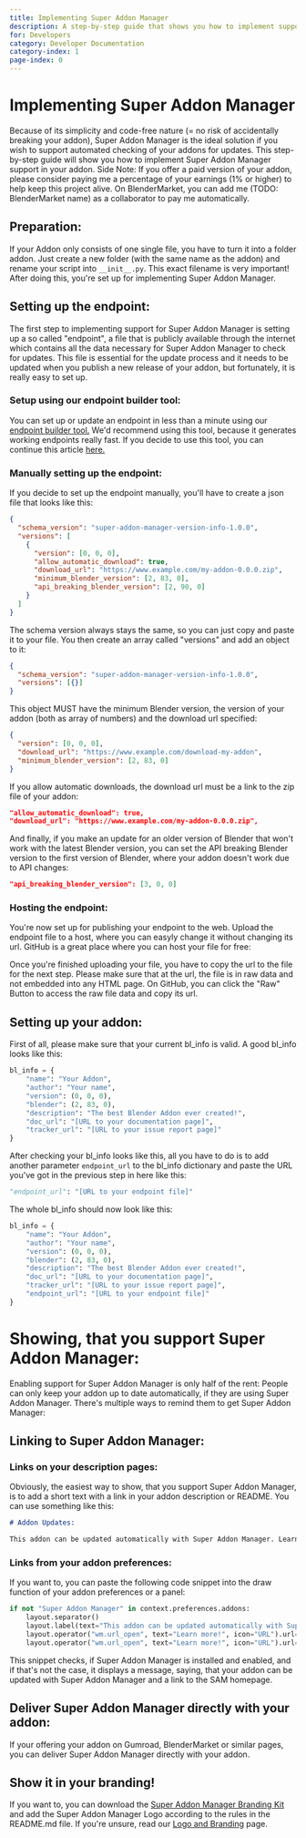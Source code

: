 ```yaml
---
title: Implementing Super Addon Manager
description: A step-by-step guide that shows you how to implement support for Super Addon Manager into your addon.
for: Developers
category: Developer Documentation
category-index: 1
page-index: 0
---
```


# Implementing Super Addon Manager

Because of its simplicity and code-free nature (= no risk of accidentally breaking your addon), Super Addon Manager is the ideal solution if you wish to support automated checking of your addons for updates. This step-by-step guide will show you how to implement Super Addon Manager support in your addon. Side Note: If you offer a paid version of your addon, please consider paying me a percentage of your earnings (1% or higher) to help keep this project alive. On BlenderMarket, you can add me (TODO: BlenderMarket name) as a collaborator to pay me automatically.

## Preparation:

If your Addon only consists of one single file, you have to turn it into a folder addon. Just create a new folder (with the same name as the addon) and rename your script into `__init__.py`. This exact filename is very important! After doing this, you're set up for implementing Super Addon Manager.

## Setting up the endpoint:

The first step to implementing support for Super Addon Manager is setting up a so called "endpoint", a file that is publicly available through the internet which contains all the data necessary for Super Addon Manager to check for updates. This file is essential for the update process and it needs to be updated when you publish a new release of your addon, but fortunately, it is really easy to set up.

### Setup using our endpoint builder tool:

You can set up or update an endpoint in less than a minute using our [endpoint builder tool.](/endpoint-builder) We'd recommend using this tool, because it generates working endpoints really fast. If you decide to use this tool, you can continue this article [here.](#hosting-the-endpoint)

### Manually setting up the endpoint:

If you decide to set up the endpoint manually, you'll have to create a json file that looks like this:

```json
{
  "schema_version": "super-addon-manager-version-info-1.0.0",
  "versions": [
    {
      "version": [0, 0, 0],
      "allow_automatic_download": true,
      "download_url": "https://www.example.com/my-addon-0.0.0.zip",
      "minimum_blender_version": [2, 83, 0],
      "api_breaking_blender_version": [2, 90, 0]
    }
  ]
}
```

The schema version always stays the same, so you can just copy and paste it to your file. You then create an array called "versions" and add an object to it:

```json
{
  "schema_version": "super-addon-manager-version-info-1.0.0",
  "versions": [{}]
}
```

This object MUST have the minimum Blender version, the version of your addon (both as array of numbers) and the download url specified:

```json
{
  "version": [0, 0, 0],
  "download_url": "https://www.example.com/download-my-addon",
  "minimum_blender_version": [2, 83, 0]
}
```

If you allow automatic downloads, the download url must be a link to the zip file of your addon:

```json
"allow_automatic_download": true,
"download_url": "https://www.example.com/my-addon-0.0.0.zip",
```

And finally, if you make an update for an older version of Blender that won't work with the latest Blender version, you can set the API breaking Blender version to the first version of Blender, where your addon doesn't work due to API changes:

```json
"api_breaking_blender_version": [3, 0, 0]
```

### Hosting the endpoint:

You're now set up for publishing your endpoint to the web. Upload the endpoint file to a host, where you can easyly change it without changing its url. GitHub is a great place where you can host your file for free:

<!-- TODO: Add a description on hosting an endpoint on GitHub -->

Once you're finished uploading your file, you have to copy the url to the file for the next step. Please make sure that at the url, the file is in raw data and not embedded into any HTML page. On GitHub, you can click the "Raw" Button to access the raw file data and copy its url.

## Setting up your addon:

First of all, please make sure that your current bl_info is valid. A good bl_info looks like this:

```python
bl_info = {
    "name": "Your Addon",
    "author": "Your name",
    "version": (0, 0, 0),
    "blender": (2, 83, 0),
    "description": "The best Blender Addon ever created!",
    "doc_url": "[URL to your documentation page]",
    "tracker_url": "[URL to your issue report page]"
}
```

After checking your bl_info looks like this, all you have to do is to add another parameter `endpoint_url` to the bl_info dictionary and paste the URL you've got in the previous step in here like this:

```python
"endpoint_url": "[URL to your endpoint file]"
```

The whole bl_info should now look like this:

```python
bl_info = {
    "name": "Your Addon",
    "author": "Your name",
    "version": (0, 0, 0),
    "blender": (2, 83, 0),
    "description": "The best Blender Addon ever created!",
    "doc_url": "[URL to your documentation page]",
    "tracker_url": "[URL to your issue report page]",
    "endpoint_url": "[URL to your endpoint file]"
}
```

<div class="container">
<div class="row mt-3">

# Showing, that you support Super Addon Manager:

Enabling support for Super Addon Manager is only half of the rent: People can only keep your addon up to date automatically, if they are using Super Addon Manager. There's multiple ways to remind them to get Super Addon Manager:

## Linking to Super Addon Manager:

### Links on your description pages:

Obviously, the easiest way to show, that you support Super Addon Manager, is to add a short text with a link in your addon description or README. You can use something like this:

```markdown
# Addon Updates:

This addon can be updated automatically with Super Addon Manager. Learn more on their site: https//TODO
```

### Links from your addon preferences:

If you want to, you can paste the following code snippet into the draw function of your addon preferences or a panel:

```python
if not "Super Addon Manager" in context.preferences.addons:
    layout.separator()
    layout.label(text="This addon can be updated automatically with Super Addon Manager.")
    layout.operator("wm.url_open", text="Learn more!", icon="URL").url="https//TODO"
    layout.operator("wm.url_open", text="Learn more!", icon="URL").url="https//TODO"
```

This snippet checks, if Super Addon Manager is installed and enabled, and if that's not the case, it displays a message, saying, that your addon can be updated with Super Addon Manager and a link to the SAM homepage.

## Deliver Super Addon Manager directly with your addon:

If your offering your addon on Gumroad, BlenderMarket or similar pages, you can deliver Super Addon Manager directly with your addon.

## Show it in your branding!

If you want to, you can download the [Super Addon Manager Branding Kit](https//TODO) and add the Super Addon Manager Logo according to the rules in the README.md file. If you're unsure, read our [Logo and Branding](https//TODO) page.
